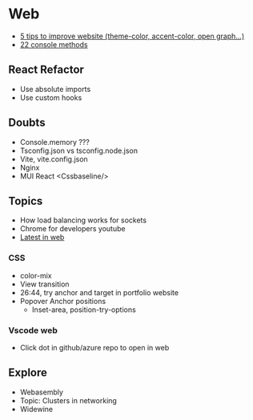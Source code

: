 # Web

- [5 tips to improve website (theme-color, accent-color, open graph...)](https://dev.to/alvaromontoro/small-details-to-improve-your-websites-experience-hio)
- [22 console methods](https://dev.to/franciscomoretti/22-useful-console-methods-every-web-developer-should-know-57le)

## React Refactor

- Use absolute imports
- Use custom hooks

## Doubts

- Console.memory ???
- Tsconfig.json vs tsconfig.node.json
- Vite, vite.config.json
- Nginx
- MUI React \<Cssbaseline/\>

## Topics

- How load balancing works for sockets
- Chrome for developers youtube
- [Latest in web](https://youtu.be/_-6LgEjEyzE?si=RbCo15KQ4O8fg0ol)

### CSS

- color-mix
- View transition
- 26:44, try anchor and target in portfolio website
- Popover Anchor positions
  - Inset-area, position-try-options


### Vscode web 
- Click dot in github/azure repo to open in web

## Explore
- Webasembly
- Topic: Clusters in networking
- Widewine